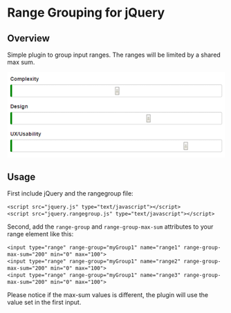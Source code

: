 # Range Grouping for jQuery

## Overview
Simple plugin to group input ranges. The ranges will be limited by a shared max sum.

<img src="https://raw.githubusercontent.com/jhovgaard/jquery.rangegroup/master/jquery.rangegroup.gif" />

## Usage

First include jQuery and the rangegroup file:

    <script src="jquery.js" type="text/javascript"></script>
    <script src="jquery.rangegroup.js" type="text/javascript"></script>

Second, add the `range-group` and `range-group-max-sum` attributes to your range element like this:


    <input type="range" range-group="myGroup1" name="range1" range-group-max-sum="200" min="0" max="100">
    <input type="range" range-group="myGroup1" name="range2" range-group-max-sum="200" min="0" max="100">
    <input type="range" range-group="myGroup1" name="range3" range-group-max-sum="200" min="0" max="100">

Please notice if the max-sum values is different, the plugin will use the value set in the first input.
